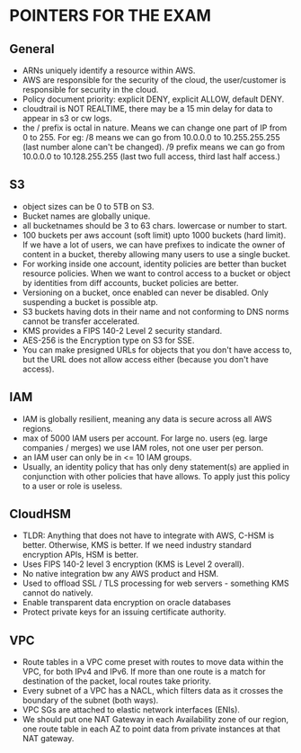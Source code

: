 # POINTERS FOR THE EXAM
## General
- ARNs uniquely identify a resource within AWS.
- AWS are responsible for the security of the cloud, the user/customer is responsible for security in the cloud. 
- Policy document priority: explicit DENY, explicit ALLOW, default DENY.
- cloudtrail is NOT REALTIME, there may be a 15 min delay for data to appear in s3 or cw logs. 
- the / prefix is octal in nature. Means we can change one part of IP from 0 to 255. For eg: /8 means we can go from 10.0.0.0 to 10.255.255.255 (last number alone can't be changed). /9 prefix means we can go from 10.0.0.0 to 10.128.255.255 (last two full access, third last half access.)
## S3
- object sizes can be 0 to 5TB on S3.
- Bucket names are globally unique.
- all bucketnames should be 3 to 63 chars. lowercase or number to start.
- 100 buckets per aws account (soft limit) upto 1000 buckets (hard limit). If we have a lot of users, we can have prefixes to indicate the owner of content in a bucket, thereby allowing many users to use a single bucket.
- For working inside one account, identity policies are better than bucket resource policies. When we want to control access to a bucket or object by identities from diff accounts, bucket policies are better. 
- Versioning on a bucket, once enabled can never be disabled. Only suspending a bucket is possible atp.
- S3 buckets having dots in their name and not conforming to DNS norms cannot be transfer accelerated. 
- KMS provides a FIPS 140-2 Level 2 security standard.
- AES-256 is the Encryption type on S3 for SSE.
- You can make presigned URLs for objects that you don't have access to, but the URL does not allow access either (because you don't have access).


## IAM
- IAM is globally resilient, meaning any data is secure across all AWS regions.
- max of 5000 IAM users per account. For large no. users (eg. large companies / merges) we use IAM roles, not one user per person.
- an IAM user can only be in <= 10 IAM groups.
- Usually, an identity policy that has only deny statement(s) are applied in conjunction with other policies that have allows. To apply just this policy to a user or role is useless.

## CloudHSM
- TLDR: Anything that does not have to integrate with AWS, C-HSM is better. Otherwise, KMS is better. If we need industry standard encryption APIs, HSM is better. 
- Uses FIPS 140-2 level 3 encryption (KMS is Level 2 overall).
- No native integration bw any AWS product and HSM.
- Used to offload SSL / TLS processing for web servers - something KMS cannot do natively.
- Enable transparent data encryption on oracle databases
- Protect private keys for an issuing certificate authority.

## VPC
- Route tables in a VPC come preset with routes to move data within the VPC, for both IPv4 and IPv6. If more than one route is a match for destination of the packet, local routes take priority.
- Every subnet of a VPC has a NACL, which filters data as it crosses the boundary of the subnet (both ways).
- VPC SGs are attached to elastic network interfaces (ENIs).
- We should put one NAT Gateway in each Availability zone of our region, one route table in each AZ to point data from private instances at that NAT gateway. 